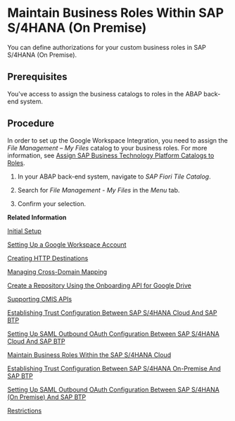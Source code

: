 <!-- loiod1999cfda251400f8e6146c7a73f3476 -->

# Maintain Business Roles Within SAP S/4HANA \(On Premise\)

You can define authorizations for your custom business roles in SAP S/4HANA \(On Premise\).



<a name="loiod1999cfda251400f8e6146c7a73f3476__prereq_vrv_qvb_55b"/>

## Prerequisites

You've access to assign the business catalogs to roles in the ABAP back-end system.



## Procedure

In order to set up the Google Workspace Integration, you need to assign the *File Management – My Files* catalog to your business roles. For more information, see [Assign SAP Business Technology Platform Catalogs to Roles](https://help.sap.com/docs/ABAP_PLATFORM_NEW/a7b390faab1140c087b8926571e942b7/71d59c77953542849a879a916b96214b.html?locale=en-US&version=202110.002).

1.  In your ABAP back-end system, navigate to *SAP Fiori Tile Catalog*.

2.  Search for *File Management - My Files* in the *Menu* tab.

3.  Confirm your selection.


**Related Information**  


[Initial Setup](initial-setup-ef91284.md "Before you get started in Document Management Service, Integration Option your SAP BTP account administrator must subscribe to your SAP BTP subaccount to the Document Management Service, Integration Option by performing some preparatory steps.")

[Setting Up a Google Workspace Account](setting-up-a-google-workspace-account-9670f69.md "Create your Google Workspace Account to connect to Document Management Service, Integration Option.")

[Creating HTTP Destinations](creating-http-destinations-2b04ac7.md "Create destinations in your SAP BTP subaccount to connect Google Drive with Document Management Service, Integration Option.")

[Managing Cross-Domain Mapping](managing-cross-domain-mapping-96d2d97.md "Manage cross-domain mapping if your domain is different from the Google Workspace domain.")

[Create a Repository Using the Onboarding API for Google Drive](create-a-repository-using-the-onboarding-api-for-google-drive-90faa8c.md "Create your repository to Document Management Service, Integration Option as it's required for establishing a connection with Google Drive.")

[Supporting CMIS APIs](supporting-cmis-apis-4288da6.md "Following is a list of all supported CMIS (Content Management Interoperability Services) REST APIs.")

[Establishing Trust Configuration Between SAP S/4HANA Cloud And SAP BTP](establishing-trust-configuration-between-sap-s-4hana-cloud-and-sap-btp-66f91a9.md "To establish SAML trust to the identity providers generated in the SAP S/4HANA Cloud, import the SAML identity provider metadata to the Cloud Foundry account.")

[Setting Up SAML Outbound OAuth Configuration Between SAP S/4HANA Cloud And SAP BTP](setting-up-saml-outbound-oauth-configuration-between-sap-s-4hana-cloud-and-sap-btp-26f9c07.md "Configure SAML Outbound OAuth configuration between SAP S/4HANA Cloud and SAP BTP.")

[Maintain Business Roles Within the SAP S/4HANA Cloud](maintain-business-roles-within-the-sap-s-4hana-cloud-091973b.md "Create and maintain business roles based on the selected business catalogs.")

[Establishing Trust Configuration Between SAP S/4HANA On-Premise And SAP BTP](establishing-trust-configuration-between-sap-s-4hana-on-premise-and-sap-btp-f64dcdb.md "To establish SAML trust to the identity providers generated in the SAP S/4HANA On-Premise, import the SAML identity provider metadata to the SAP BTP account.")

[Setting Up SAML Outbound OAuth Configuration Between SAP S/4HANA \(On Premise\) And SAP BTP](setting-up-saml-outbound-oauth-configuration-between-sap-s-4hana-on-premise-and-sap-btp-699a106.md "Configure SAML Outbound OAuth configuration between SAP S/4HANA (on premise) and SAP BTP.")

[Restrictions](restrictions-ed62ee4.md "The following is a list of various restrictions provided by Google Drive APIs to support Google Workspace Integration.")

